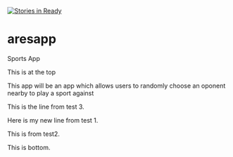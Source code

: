 [![Stories in Ready](https://badge.waffle.io/jrdespai/aresapp.png?label=ready&title=Ready)](https://waffle.io/jrdespai/aresapp)
# aresapp
Sports App

This is at the top

This app will be an app which allows users to randomly choose an oponent nearby to play a sport against


This is the line from test 3.

Here is my new line from test 1.

This is from test2.

This is bottom.

